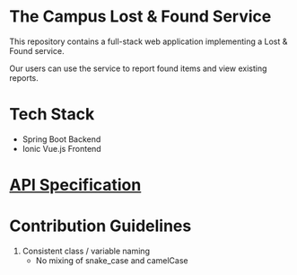 # The Campus Lost & Found Service

This repository contains a full-stack web application implementing a Lost & Found service.

Our users can use the service to report found items and view existing reports.

# Tech Stack
- Spring Boot Backend
- Ionic Vue.js Frontend

# [API Specification](documentation/api_specification.md)

# Contribution Guidelines
1. Consistent class / variable naming
   - No mixing of snake_case and camelCase
